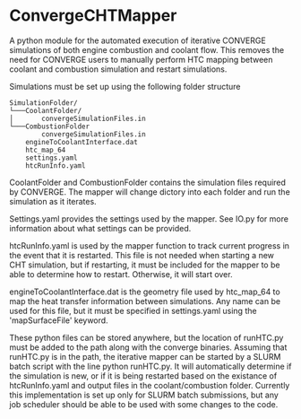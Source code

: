# ConvergeCHTMapper
A python module for the automated execution of iterative CONVERGE simulations of both engine
combustion and coolant flow. This removes the need for CONVERGE users to manually perform
HTC mapping between coolant and combustion simulation and restart simulations.

Simulations must be set up using the following folder structure
```
SimulationFolder/
└───CoolantFolder/
│       convergeSimulationFiles.in
└───CombustionFolder
        convergeSimulationFiles.in
    engineToCoolantInterface.dat
    htc_map_64
    settings.yaml
    htcRunInfo.yaml
```

CoolantFolder and CombustionFolder contains the simulation files required by CONVERGE.
The mapper will change dictory into each folder and run the simulation as it iterates.

Settings.yaml provides the settings used by the mapper. See IO.py for more information
about what settings can be provided.

htcRunInfo.yaml is used by the mapper function to track current progress in the event
that it is restarted. This file is not needed when starting a new CHT simulation, but if
restarting, it must be included for the mapper to be able to determine how to restart.
Otherwise, it will start over.

engineToCoolantInterface.dat is the geometry file used by htc_map_64 to map
the heat transfer information between simulations. Any name can be used for this file, but
it must be specified in settings.yaml using the 'mapSurfaceFile' keyword.

These python files can be stored anywhere, but the location of runHTC.py must be added to
the path along with the converge binaries. Assuming that runHTC.py is in the path,
the iterative mapper can be started by a SLURM batch script with the line python runHTC.py.
It will automatically determine if the simulation is new, or if it is being restarted based
on the existance of htcRunInfo.yaml and output files in the coolant/combustion folder. Currently
this implementation is set up only for SLURM batch submissions, but any job scheduler should
be able to be used with some changes to the code.
